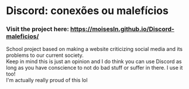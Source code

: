 # Discord: conexões ou malefícios
### Visit the project here: https://moisesln.github.io/Discord-maleficios/
School project based on making a website criticizing social media and its problems to our current society. <br>
Keep in mind this is just an opinion and I do think you can use Discord as long as you have conscience to not do bad stuff or suffer in there. I use it too! <br>
I'm actually really proud of this lol
